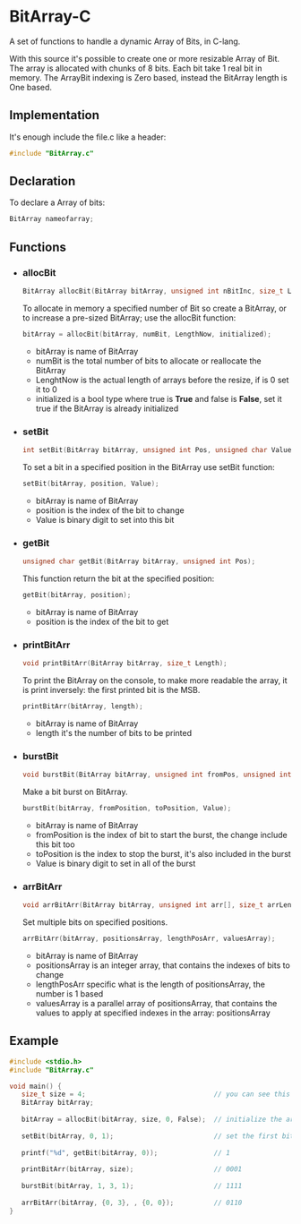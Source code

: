 # BitArray-C
A set of functions to handle a dynamic Array of Bits, in C-lang.

With this source it's possible to create one or more resizable Array of Bit. 
The array is allocated with chunks of 8 bits. Each bit take 1 real bit in memory.
The ArrayBit indexing is Zero based, instead the BitArray length is One based.

## Implementation
   It's enough include the file.c like a header:
   ```c
   #include "BitArray.c"
   ```
   
## Declaration
   To declare a Array of bits:
   ```c
   BitArray nameofarray;
   ```
   
## Functions
* ### allocBit
  ```c
  BitArray allocBit(BitArray bitArray, unsigned int nBitInc, size_t LengthNow, Bool isInitialized);
  ```
  To allocate in memory a specified number of Bit so create a BitArray, or to increase a pre-sized BitArray; use the allocBit function:
  ```c
  bitArray = allocBit(bitArray, numBit, LengthNow, initialized);
  ```
  
  * bitArray is name of BitArray
  * numBit is the total number of bits to allocate or reallocate the BitArray
  * LenghtNow is the actual length of arrays before the resize, if is 0 set it to 0
  * initialized is a bool type where true is **True** and false is **False**, set it true if the BitArray is already initialized


* ### setBit
  ```c
  int setBit(BitArray bitArray, unsigned int Pos, unsigned char Value);
  ```
  To set a bit in a specified position in the BitArray use setBit function:
  ```c
  setBit(bitArray, position, Value);
  ```
  * bitArray is name of BitArray
  * position is the index of the bit to change
  * Value is binary digit to set into this bit
  
  
* ### getBit
  ```c
  unsigned char getBit(BitArray bitArray, unsigned int Pos);
  ```
  This function return the bit at the specified position:
  ```c
  getBit(bitArray, position);
  ```
  * bitArray is name of BitArray
  * position is the index of the bit to get
 
 
* ### printBitArr
  ```c
  void printBitArr(BitArray bitArray, size_t Length);
  ```
  To print the BitArray on the console, to make more readable the array, it is print inversely: the first printed bit is the MSB.
  ```c
  printBitArr(bitArray, length);
  ```
  * bitArray is name of BitArray
  * length it's the number of bits to be printed
  
  
* ### burstBit
  ```c
  void burstBit(BitArray bitArray, unsigned int fromPos, unsigned int toPos, unsigned char Value);
  ```
  Make a bit burst on BitArray.
  ```c
  burstBit(bitArray, fromPosition, toPosition, Value);
  ```
  * bitArray is name of BitArray
  * fromPosition is the index of bit to start the burst, the change include this bit too
  * toPosition is the index to stop the burst, it's also included in the burst
  * Value is binary digit to set in all of the burst


* ### arrBitArr
  ```c
  void arrBitArr(BitArray bitArray, unsigned int arr[], size_t arrLength, unsigned char Values[]);
  ```
  Set multiple bits on specified positions.
  ```c
  arrBitArr(bitArray, positionsArray, lengthPosArr, valuesArray);
  ```
  * bitArray is name of BitArray
  * positionsArray is an integer array, that contains the indexes of bits to change
  * lengthPosArr specific what is the length of positionsArray, the number is 1 based
  * valuesArray is a parallel array of positionsArray, that contains the values to apply at specified indexes in the array: positionsArray

## Example
```c
#include <stdio.h>
#include "BitArray.c"

void main() {
   size_t size = 4;                                // you can see this as bit or as byte (in case you define it as number of bit it will resized with the minimum number of byte
   BitArray bitArray;
   
   bitArray = allocBit(bitArray, size, 0, False);  // initialize the array of bit
   
   setBit(bitArray, 0, 1);                         // set the first bit to 1
   
   printf("%d", getBit(bitArray, 0));              // 1
   
   printBitArr(bitArray, size);                    // 0001
   
   burstBit(bitArray, 1, 3, 1);                    // 1111
   
   arrBitArr(bitArray, {0, 3}, , {0, 0});          // 0110
}
```
